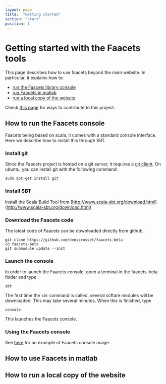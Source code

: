 ```yaml
---
layout: page
title:  "Getting started"
section: "start"
position: 1
---
```


# Getting started with the Faacets tools

This page describes how to use faacets beyond the main website. In particular, it explains how to:
 - [run the Faacets library console](#how-to-run-the-faacets-console)
 - [run Faacets in matlab](#how-to-use-faacets-in-matlab)
 - [run a local copy of the website](#how-to-run-a-local-copy-of-the-website)
 
Check [this page](contributing.html) for ways to contribute to this project.


## How to run the Faacets console
Faacets being based on scala, it comes with a standard console interface. Here we describe how to install this through SBT.

### Install git
Since the Faacets project is hosted on a git server, it requires a [git client](https://git-scm.com/downloads). On ubuntu, you can install git with the following command:

    sudo apt-get install git

### Install SBT
Install the Scala Build Tool from [http://www.scala-sbt.org/download.html](http://www.scala-sbt.org/download.html)

### Download the Faacets code
The latest code of Faacets can be downloaded directly from github.

    git clone https://github.com/denisrosset/faacets-beta
    cd faacets-beta
    git submodule update --init

### Launch the console
In order to launch the Faacets console, open a terminal in the faacets-beta folder and type

    sbt

The first time the `sbt` command is called, several softare modules will be downloaded. This may take several minutes. When this is finished, type

    console

This launches the Faacets console.

### Using the Faacets console
See [here](here) for an example of Faacets console usage.


## How to use Faacets in matlab


## How to run a local copy of the website









